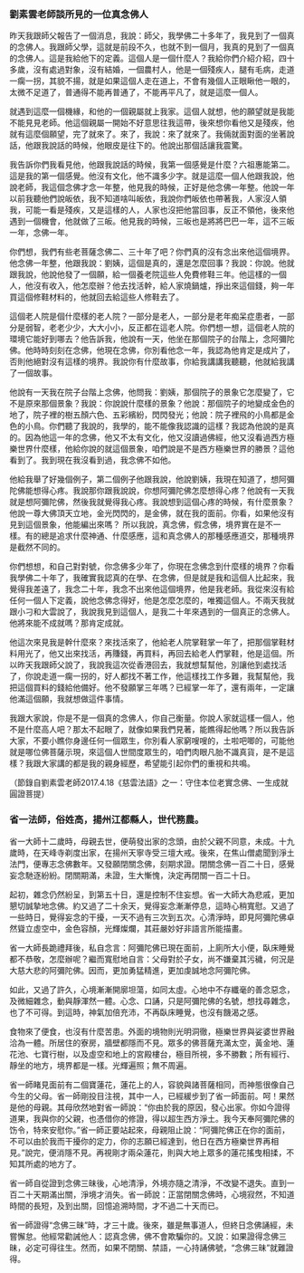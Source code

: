 ### 劉素雲老師談所見的一位真念佛人

昨天我跟師父報告了一個消息，我說：師父，我學佛二十多年了，我見到了一個真的念佛人。我跟師父學，這就是前段不久，也就不到一個月，我真的見到了一個真的念佛人。這是我給他下的定義。這個人是一個什麼人？我給你們介紹介紹，四十多歲，沒有處過對象，沒有結婚，一個農村人，他是一個殘疾人，腿有毛病，走道一瘸一拐，其貌不揚，就是如果這個人走在道上，不會有幾個人正眼瞅他一眼的，太微不足道了，普通得不能再普通了，不能再平凡了，就是這麼一個人。

就遇到這麼一個機緣，和他的一個親屬就上我家。這個人就想，他的願望就是我能不能見見老師。他這個親屬一開始不好意思往我這帶，後來想你看他又是殘疾，他就有這麼個願望，完了就來了。來了，我說：來了就來了。我倆就面對面的坐著說話，他跟我說話的時候，他眼皮是往下的。他說出那個話讓我震驚。

我告訴你們我看見他，他跟我說話的時候，我第一個感覺是什麼？六祖惠能第二。這是我的第一個感覺。他沒有文化，他不識多少字。就是這麼一個人他跟我說，他說老師，我這個念佛才念一年整，他見我的時候，正好是他念佛一年整。他說一年以前我聽他們說皈依，我不知道啥叫皈依，我說你們皈依也帶著我，人家沒人領我，可能一看是殘疾，又是這樣的人，人家也沒把他當回事，反正不領他，後來他遇到一個機會，他就做了三皈。他見我的時候，三皈也是將將巴巴一年，這不三皈一年，念佛一年。

你們想，我們有些老菩薩念佛二、三十年了吧？你們真的沒有念出來他這個境界。他念佛一年整，他跟我說：劉姨，這個是真的，還是怎麼回事？我說：你說。他就跟我說，他說他發了一個願，給一個養老院這些人免費修鞋三年。他這樣的一個人，他沒有收入，他怎麼辦？他去找活幹，給人家燒鍋爐，掙出來這個錢，夠一年買這個修鞋材料的，他就回去給這些人修鞋去了。

這個老人院是個什麼樣的老人院？一部分是老人，一部分是老年痴呆症患者，一部分是弱智，老老少少，大大小小，反正都在這老人院。你們想一想，這個老人院的環境它能好到哪去？他告訴我，他說有一天，他坐在那個院子的台階上，念阿彌陀佛。他時時刻刻在念佛，他現在念佛，你別看他念一年，我認為他肯定是成片了，否則他絕對沒有這樣的境界。我說你有什麼故事，你給我講講我聽聽，他就給我講了一個故事。

他說有一天我在院子台階上念佛，他問我：劉姨，那個院子的景象它怎麼變了，它不是原來那個景象？我說：你說說什麼樣的景象？他說：那個院子的地變成金色的地了，院子裡的樹五顏六色、五彩繽紛，閃閃發光；他說：院子裡飛的小鳥都是金色的小鳥。你們聽了我說的，我學的，能不能像我認識的這樣？我認為他說的是真的。因為他這一年的念佛，他又不太有文化，他又沒讀過佛經，他又沒看過西方極樂世界什麼樣，他給你說的就這個景象，咱們說是不是西方極樂世界的勝景？這他看到了。我到現在我沒看到過，我念佛不如他。

他給我舉了好幾個例子，第二個例子他跟我說，他說劉姨，我現在知道了，想阿彌陀佛能想得心疼。我說那你跟我說說，你想阿彌陀佛怎麼想得心疼？他說有一天我就是想阿彌陀佛，然後我就覺得我心疼。我說想到這個心疼的時候，有什麼景象？他說一尊大佛頂天立地，金光閃閃的，是金佛，就在我的面前。你看，如果他沒有見到這個景象，他能編出來嗎？ 所以我說，真念佛，假念佛，境界實在是不一樣。有的總是追求什麼神通、什麼感應，這和真念佛人的那種感應道交，那種境界是截然不同的。

你們想想，和自己對對號，你念佛多少年了，你現在念佛念到什麼樣的境界？你看我學佛二十年了，我確實我認真的在學、在念佛，但是就是我和這個人比起來，我覺得我差遠了，我念二十年，我念不出來他這個境界，他是我老師。我從來沒有給任何一個人下定義，說他念佛念得好，他是怎麼怎麼的，唯獨這個人。不兩天我就跟小刁和大雲說了，我說我見到這個人，是我二十年來遇到的一個真正的念佛人。他將來能不成就嗎？那肯定成就。

他這次來見我是幹什麼來？來找活來了，他給老人院掌鞋掌一年了，把那個掌鞋材料用光了，他又出來找活，再賺錢，再買料，再回去給老人們掌鞋，他是這個。所以昨天我跟師父說了，我說我這次從香港回去，我就想幫幫他，別讓他到處找活了，你說走道一瘸一拐的，好人都找不著工作，他這樣找工作多難，我幫幫他，我把這個買料的錢給他備好。他不發願掌三年嗎？已經掌一年了，還有兩年，一定讓他滿這個願，我就想做這件事情。

我跟大家說，你是不是一個真的念佛人，你自己衡量。你說人家就這樣一個人，他不是什麼高人吧？那太不起眼了，就像如果我們見著，能瞧得起他嗎？所以我告訴大家，不要小瞧你身邊任何一個眾生，你別看人家窮嗖嗖的，土啦吧唧的，可能他就是哪位佛菩薩示現，來這個人世間度眾生的，咱們肉眼凡胎不識真貨，是不是這樣？我跟大家講的都是我的親身經歷，希望能引起你們的重視和共鳴。

（節錄自劉素雲老師2017.4.18《慈雲法語》之一：守住本位老實念佛、一生成就圓證菩提）



### 省一法師，俗姓高，揚州江都縣人，世代務農。

省一大師十二歲時，母親去世，便萌發出家的念頭，由於父親不同意，未成。十九歲時，在天峰寺剃度出家，在揚州天寧寺受三壇大戒。後來，在焦山僧處聞到淨土法門，便專志念佛數年。又發願閉關念佛，刻期求證。閉關念佛一百二十日，感覺妄念馳逐紛紛。閉關期滿，未證，生大慚愧，決定再閉關一百二十日。

起初，雜念仍然紛呈，到第五十日，還是控制不住妄想。省一大師大為悲戚，更加懇切誠摯地念佛。約又過了二十余天，覺得妄念漸漸停息，這時心稍寬慰。又過了一些時日，覺得妄念的干擾，一天不過有三次到五次。心清淨時，即見阿彌陀佛卓然聳立虛空中，金色容顏，光輝燦爛，其莊嚴妙好非語言所能描畫。

省一大師長跪禮拜後，私自念言：阿彌陀佛已現在面前，上廁所大小便，臥床睡覺都不恭敬，怎麼辦呢？繼而寬慰地自言：父母對於子女，尚不嫌棄其污穢，何況是大慈大悲的阿彌陀佛。因而，更加勇猛精進，更加虔誠地念阿彌陀佛。

如此，又過了許久，心境漸漸開廓坦蕩，如同太虛。心地中不存纖毫的善念惡念，及微細雜念，動與靜渾然一體。心念、口誦，只是阿彌陀佛的名號，想找尋雜念，也了不可得。到這時，神氣加倍充沛，不再臥床睡覺，也沒有饑渴之感。

食物來了便食，也沒有什麼苦患。外面的境物則光明洞徹，極樂世界與娑婆世界融洽為一體。所居住的寮房，牆壁都隱而不見。眾多的佛菩薩充滿太空，黃金地、蓮花池、七寶行樹，以及虛空和地上的宮殿樓台，極目所視，多不勝數；所有經行、靜坐的地方，境界都是一樣。光輝遍照；無不周遍。

省一師睹見面前有二個寶蓮花，蓮花上的人，容貌與諸菩薩相同，而神態很像自己今生的父母。省一師剛投目注視，其中一人，已經緩步到了省一師面前。呵！果然是他的母親。其母欣然地對省一師說：“你由於我的原因，發心出家。你如今證得道果，我與你的父親，也憑借你的修證，得以超生西方淨土。我今天奉阿彌陀佛的饬令，特來安慰你。”省一師正要站起來，母親阻止說：“阿彌陀佛正在你的面前，不可以由於我而干擾你的定力，你的志願已經達到，他日在西方極樂世界再相見。”說完，便消隱不見。再視剛才兩朵蓮花，則與大地上眾多的蓮花搖曳相揉，不知其所處的地方了。

省一師自從證到念佛三昧後，心地清淨，外境亦隨之清淨，不改變不退失。直到一百二十天期滿出關，淨境才消失。省一師說：正當閉關念佛時，心境寂然，不知道時間的長短，及到出關，回憶追溯時間，才不過二十天而已。

省一師證得“念佛三昧”時，才三十歲。後來，雖是無事道人，但終日念佛誦經，未嘗懈怠。他經常勸誡他人：認真念佛，佛不會欺騙你的。又說：如果證得念佛三昧，必定可得往生。然而，如果不閉關、禁語，一心持誦佛號，“念佛三昧”就難證得。

